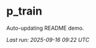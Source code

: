 # p_train

Auto-updating README demo.

<!--START_SECTION:status-->
_Last run: 2025-09-16 09:22 UTC_
<!--END_SECTION:status-->










































































































































































































































































































































































































































































































































































































































